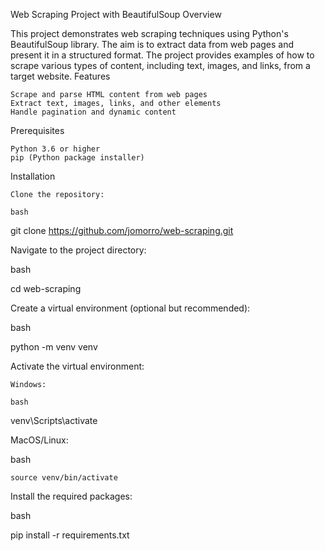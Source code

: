 Web Scraping Project with BeautifulSoup
Overview

This project demonstrates web scraping techniques using Python's BeautifulSoup library. The aim is to extract data from web pages and present it in a structured format. The project provides examples of how to scrape various types of content, including text, images, and links, from a target website.
Features

    Scrape and parse HTML content from web pages
    Extract text, images, links, and other elements
    Handle pagination and dynamic content

Prerequisites

    Python 3.6 or higher
    pip (Python package installer)

Installation

    Clone the repository:

    bash

git clone https://github.com/jomorro/web-scraping.git

Navigate to the project directory:

bash

cd web-scraping

Create a virtual environment (optional but recommended):

bash

python -m venv venv

Activate the virtual environment:

    Windows:

    bash

venv\Scripts\activate

MacOS/Linux:

bash

    source venv/bin/activate

Install the required packages:

bash

pip install -r requirements.txt
